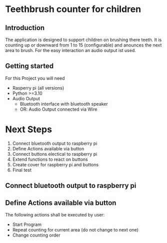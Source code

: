# Teethbrush counter for children
## Introduction
The application is designed to support children on brushing there teeth. It is counting up or downward from 1 to 15 (configurable) and anounces the next area to brush.
For the easy interaction an audio output ist used.
## Getting started
For this Project you will need
- Rasperry pi (all versions)
- Python >=3.10
- Audio Output 
    - Bluetooth interface with bluetooth speaker
    - OR: Audio Output connected via Wire

# Next Steps
1. Connect bluetooth output to raspberry pi
2. Define Actions available via button
3. Connect buttons electical to raspberry pi
4. Extend functions to react on buttons
5. Create cover for raspberry pi and buttons
6. Final test

## Connect bluetooth output to raspberry pi
## Define Actions available via button

The following actions shall be executed by user: 

- Start Program
- Repeat counting for current area (do not change to next one)
- Change counting order 